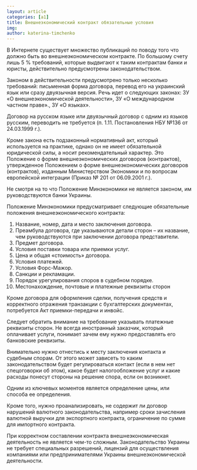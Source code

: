 ```yaml
---
layout: article
categories: [a1]
title: Внешнеэкономический контракт обязательные условия
img: 
author: katerina-timchenko
---
```

В Интернете существует множество публикаций по поводу того что должно быть во внешнеэкономическом контракте. По большому
счету
лишь 5 % требований, которые выдвигают к таким контрактам банки и юристы, действительно предусмотрены законодательством. 

Законом в действительности предусмотрено только несколько требований: письменная форма договора, перевод его на украинский 
язык или сразу двуязычная версия. Речь идет о следующих законах: ЗУ «О внешнеэкономической деятельности», ЗУ «О международном 
частном праве»., ЗУ «О языках».

Договор на русском языке или двуязычный договор с одним из языков русским,  переводить не требуется  (п. 1.11. Постановления 
НБУ №136 от 24.03.1999 г.).

Кроме закона есть подзаконный нормативный акт, который используется на практике, однако он не имеет обязательной юридической 
силы, а носит рекомендательный характер. Это Положение о форме внешнеэкономических договоров (контрактов), утвержденное 
Положением о форме внешнеэкономических договоров (контрактов), изданным Министерством Экономики и по вопросам европейской
интеграции (Приказ № 201 от 06.09.2001 г.). 

Не смотря на то что Положение Минэкономики не является законом, им руководствуются банки Украины.

Положение Минэкономики предусматривает следующие обязательные положения внешнеэкономического контракта:

1.	Название, номер, дата и место заключения договора.
2.	Преамбула договора, где указываются детали сторон – их название, чем руководствуются при заключении договора
представители.
3.	Предмет договора.
4.	Условия поставки товара или приемки услуг.
5.	Цена и общая «стоимость» договора.
6.	Условия платежей.
7.	Условия Форс-Мажор.
8.	Санкции и рекламации.
9.	Порядок урегулирования споров  в судебном порядке.
10.	Местонахождение, почтовые и платежные реквизиты сторон

Кроме договора для оформления сделки, получения средств и корректного отражения транзакции с бухгалтерских документах,
потребуется Акт приемки-передачи и инвойс.

Следует обратить внимание на требование указывать платежные реквизиты сторон. Не всегда иностранный заказчик, который 
оплачивает услуги, понимает зачем ему нужно предоставлять его банковские реквизиты.

Внимательно нужно отнестись к месту заключения контакта и судебным спорам. От этого может зависеть то каким законодательством 
будет регулироваться контакт (если в нем нет спецоговорки об этом), какое будет налогообложение услуг и какие расходы понесут 
стороны на решение спора, если он возникнет.

Одним из ключевых моментов является определение цены, или способа ее определения. 

Кроме того, нужно проанализировать, не содержит ли договор нарушений валютного законодательства, например сроки зачисления 
валютной выручки для экспортного контракта, ограничение по сумме для импортного контракта.

При корректном составлении контракта внешнеэкономическая деятельность не является  чем-то сложным. Законодательство Украины 
не требует специальных разрешений, лицензий для осуществления компаниями или предпринимателями Украины внешнеэкономической деятельности.
